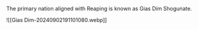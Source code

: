 The primary nation aligned with Reaping is known as Gias Dim Shogunate.

![[Gias Dim-20240902191101080.webp]]